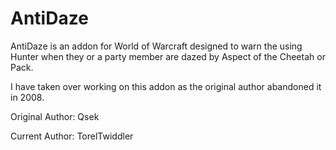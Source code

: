 AntiDaze
========

AntiDaze is an addon for World of Warcraft designed to warn the using Hunter when they or a party member are dazed by Aspect of the Cheetah or Pack.

I have taken over working on this addon as the original author abandoned it in 2008.

Original Author: Qsek

Current Author: TorelTwiddler
